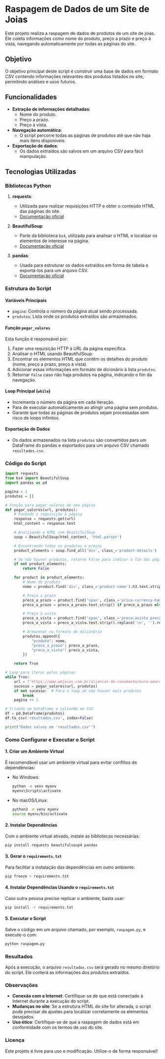 # Raspagem de Dados de um Site de Joias

Este projeto realiza a raspagem de dados de produtos de um site de joias. Ele coleta informações como nome do produto, preço a prazo e preço à vista, navegando automaticamente por todas as páginas do site.

## Objetivo
O objetivo principal deste script é construir uma base de dados em formato CSV contendo informações relevantes dos produtos listados no site, permitindo análises e usos futuros.

## Funcionalidades
- **Extração de informações detalhadas**:
  - Nome do produto.
  - Preço a prazo.
  - Preço à vista.
- **Navegação automática**:
  - O script percorre todas as páginas de produtos até que não haja mais itens disponíveis.
- **Exportação de dados**:
  - Os dados extraídos são salvos em um arquivo CSV para fácil manipulação.

## Tecnologias Utilizadas

### Bibliotecas Python
1. **requests**:
   - Utilizada para realizar requisições HTTP e obter o conteúdo HTML das páginas do site.
   - [Documentação oficial](https://docs.python-requests.org/)

2. **BeautifulSoup**:
   - Parte da biblioteca `bs4`, utilizada para analisar o HTML e localizar os elementos de interesse na página.
   - [Documentação oficial](https://www.crummy.com/software/BeautifulSoup/bs4/doc/)

3. **pandas**:
   - Usada para estruturar os dados extraídos em forma de tabela e exportá-los para um arquivo CSV.
   - [Documentação oficial](https://pandas.pydata.org/)

### Estrutura do Script

#### Variáveis Principais
- `pagina`: Controla o número da página atual sendo processada.
- `produtos`: Lista onde os produtos extraídos são armazenados.

#### Função `pegar_valores`
Esta função é responsável por:
1. Fazer uma requisição HTTP à URL da página específica.
2. Analisar o HTML usando BeautifulSoup.
3. Encontrar os elementos HTML que contêm os detalhes do produto (nome, preço a prazo, preço à vista).
4. Adicionar essas informações em formato de dicionário à lista `produtos`.
5. Retornar `False` caso não haja produtos na página, indicando o fim da navegação.

#### Loop Principal (`while`)
- Incrementa o número da página em cada iteração.
- Para de executar automaticamente ao atingir uma página sem produtos.
- Garante que todas as páginas de produtos sejam processadas sem risco de loops infinitos.

#### Exportação de Dados
- Os dados armazenados na lista `produtos` são convertidos para um DataFrame do pandas e exportados para um arquivo CSV chamado `resultados.csv`.

### Código do Script
```python
import requests
from bs4 import BeautifulSoup
import pandas as pd

pagina = 1
produtos = []

# Função para pegar valores de uma página
def pegar_valores(url, produtos):
    # Fazendo a requisição à página
    response = requests.get(url)
    html_content = response.text

    # Analisando o HTML com BeautifulSoup
    soup = BeautifulSoup(html_content, 'html.parser')

    # Encontrando todos os produtos e preços
    product_elements = soup.find_all('div', class_='product-details')

    # Se não houver produtos, retorne False para indicar o fim das páginas
    if not product_elements:
        return False

    for product in product_elements:
        # Nome do produto
        nome = product.find('div', class_='product-name').h3.text.strip()

        # Preço a prazo
        preco_a_prazo = product.find('span', class_='price-currency-home')
        preco_a_prazo = preco_a_prazo.text.strip() if preco_a_prazo else "Não encontrado"

        # Preço à vista
        preco_a_vista = product.find('span', class_='preco-avista precoAvista')
        preco_a_vista = preco_a_vista.text.strip().replace('\n', '').replace('R$', '').strip() if preco_a_vista else "Não encontrado"

        # Armazenar no formato de dicionário
        produtos.append({
            "produto": nome,
            "preco_a_prazo": preco_a_prazo,
            "preco_a_vista": preco_a_vista,
        })

    return True

# Loop para iterar pelas páginas
while True:
    url = f'https://www.wmjoias.com.br/aliancas-de-casamento/ouro-amarelo-18k?pg={pagina}'
    sucesso = pegar_valores(url, produtos)
    if not sucesso:  # Para o loop se não houver mais produtos
        break
    pagina += 1

# Criando um DataFrame e salvando em CSV
df = pd.DataFrame(produtos)
df.to_csv('resultados.csv', index=False)

print("Dados salvos em 'resultados.csv'")
```

### Como Configurar e Executar o Script

#### 1. Criar um Ambiente Virtual
É recomendável usar um ambiente virtual para evitar conflitos de dependências:
- No Windows:
  ```bash
  python -m venv myenv
  myenv\Scripts\activate
  ```
- No macOS/Linux:
  ```bash
  python3 -m venv myenv
  source myenv/bin/activate
  ```

#### 2. Instalar Dependências
Com o ambiente virtual ativado, instale as bibliotecas necessárias:
```bash
pip install requests beautifulsoup4 pandas
```

#### 3. Gerar o `requirements.txt`
Para facilitar a instalação das dependências em outro ambiente:
```bash
pip freeze > requirements.txt
```

#### 4. Instalar Dependências Usando o `requirements.txt`
Caso outra pessoa precise replicar o ambiente, basta usar:
```bash
pip install -r requirements.txt
```

#### 5. Executar o Script
Salve o código em um arquivo chamado, por exemplo, `raspagem.py`, e execute-o com:
```bash
python raspagem.py
```

### Resultados
Após a execução, o arquivo `resultados.csv` será gerado no mesmo diretório do script. Ele conterá as informações dos produtos extraídos.

### Observações
- **Conexão com a Internet**: Certifique-se de que está conectado à Internet durante a execução do script.
- **Mudanças no site**: Se a estrutura HTML do site for alterada, o script pode precisar de ajustes para localizar corretamente os elementos desejados.
- **Uso ético**: Certifique-se de que a raspagem de dados está em conformidade com os termos de uso do site.

### Licença
Este projeto é livre para uso e modificação. Utilize-o de forma responsável!

